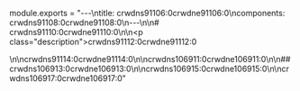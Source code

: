 module.exports = "---\ntitle: crwdns91106:0crwdne91106:0\ncomponents: crwdns91108:0crwdne91108:0\n---\n\n# crwdns91110:0crwdne91110:0\n\n<p class=\"description\">crwdns91112:0crwdne91112:0 </p>\n\ncrwdns91114:0crwdne91114:0\n\ncrwdns106911:0crwdne106911:0\n\n## crwdns106913:0crwdne106913:0\n\ncrwdns106915:0crwdne106915:0\n\ncrwdns106917:0crwdne106917:0"
